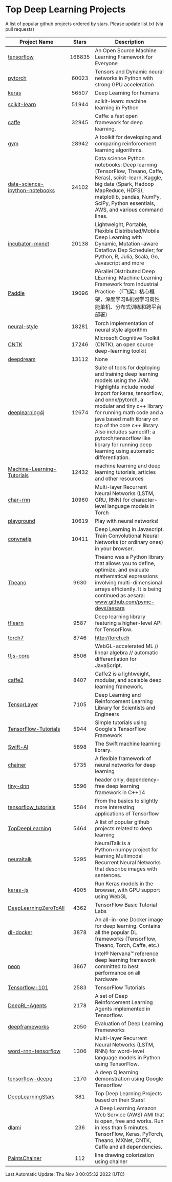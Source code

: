 # Top Deep Learning Projects
A list of popular github projects ordered by stars.
Please update list.txt (via pull requests)

|Project Name| Stars | Description |
| ---------- |:-----:| ----------- |
| [tensorflow](https://github.com/tensorflow/tensorflow) | 168835 | An Open Source Machine Learning Framework for Everyone |
| [pytorch](https://github.com/pytorch/pytorch) | 60023 | Tensors and Dynamic neural networks in Python with strong GPU acceleration |
| [keras](https://github.com/keras-team/keras) | 56507 | Deep Learning for humans |
| [scikit-learn](https://github.com/scikit-learn/scikit-learn) | 51944 | scikit-learn: machine learning in Python |
| [caffe](https://github.com/BVLC/caffe) | 32945 | Caffe: a fast open framework for deep learning. |
| [gym](https://github.com/openai/gym) | 28942 | A toolkit for developing and comparing reinforcement learning algorithms. |
| [data-science-ipython-notebooks](https://github.com/donnemartin/data-science-ipython-notebooks) | 24102 | Data science Python notebooks: Deep learning (TensorFlow, Theano, Caffe, Keras), scikit-learn, Kaggle, big data (Spark, Hadoop MapReduce, HDFS), matplotlib, pandas, NumPy, SciPy, Python essentials, AWS, and various command lines. |
| [incubator-mxnet](https://github.com/apache/incubator-mxnet) | 20138 | Lightweight, Portable, Flexible Distributed/Mobile Deep Learning with Dynamic, Mutation-aware Dataflow Dep Scheduler; for Python, R, Julia, Scala, Go, Javascript and more |
| [Paddle](https://github.com/PaddlePaddle/Paddle) | 19096 | PArallel Distributed Deep LEarning: Machine Learning Framework from Industrial Practice （『飞桨』核心框架，深度学习&机器学习高性能单机、分布式训练和跨平台部署） |
| [neural-style](https://github.com/jcjohnson/neural-style) | 18281 | Torch implementation of neural style algorithm |
| [CNTK](https://github.com/microsoft/CNTK) | 17246 | Microsoft Cognitive Toolkit (CNTK), an open source deep-learning toolkit |
| [deepdream](https://github.com/google/deepdream) | 13112 | None |
| [deeplearning4j](https://github.com/deeplearning4j/deeplearning4j) | 12674 | Suite of tools for deploying and training deep learning models using the JVM. Highlights include model import for keras, tensorflow, and onnx/pytorch, a modular and tiny c++ library for running math code and a java based math library on top of the core c++ library. Also includes samediff: a pytorch/tensorflow like library for running deep learning using automatic differentiation. |
| [Machine-Learning-Tutorials](https://github.com/ujjwalkarn/Machine-Learning-Tutorials) | 12432 | machine learning and deep learning tutorials, articles and other resources  |
| [char-rnn](https://github.com/karpathy/char-rnn) | 10960 | Multi-layer Recurrent Neural Networks (LSTM, GRU, RNN) for character-level language models in Torch |
| [playground](https://github.com/tensorflow/playground) | 10619 | Play with neural networks! |
| [convnetjs](https://github.com/karpathy/convnetjs) | 10411 | Deep Learning in Javascript. Train Convolutional Neural Networks (or ordinary ones) in your browser. |
| [Theano](https://github.com/Theano/Theano) | 9630 | Theano was a Python library that allows you to define, optimize, and evaluate mathematical expressions involving multi-dimensional arrays efficiently. It is being continued as aesara: www.github.com/pymc-devs/aesara |
| [tflearn](https://github.com/tflearn/tflearn) | 9587 | Deep learning library featuring a higher-level API for TensorFlow. |
| [torch7](https://github.com/torch/torch7) | 8746 | http://torch.ch |
| [tfjs-core](https://github.com/tensorflow/tfjs-core) | 8506 | WebGL-accelerated ML // linear algebra // automatic differentiation for JavaScript. |
| [caffe2](https://github.com/facebookarchive/caffe2) | 8407 | Caffe2 is a lightweight, modular, and scalable deep learning framework. |
| [TensorLayer](https://github.com/tensorlayer/TensorLayer) | 7105 | Deep Learning and Reinforcement Learning Library for Scientists and Engineers  |
| [TensorFlow-Tutorials](https://github.com/nlintz/TensorFlow-Tutorials) | 5944 | Simple tutorials using Google's TensorFlow Framework |
| [Swift-AI](https://github.com/Swift-AI/Swift-AI) | 5898 | The Swift machine learning library. |
| [chainer](https://github.com/chainer/chainer) | 5735 | A flexible framework of neural networks for deep learning |
| [tiny-dnn](https://github.com/tiny-dnn/tiny-dnn) | 5596 | header only, dependency-free deep learning framework in C++14 |
| [tensorflow_tutorials](https://github.com/pkmital/tensorflow_tutorials) | 5584 | From the basics to slightly more interesting applications of Tensorflow |
| [TopDeepLearning](https://github.com/aymericdamien/TopDeepLearning) | 5464 | A list of popular github projects related to deep learning |
| [neuraltalk](https://github.com/karpathy/neuraltalk) | 5295 | NeuralTalk is a Python+numpy project for learning Multimodal Recurrent Neural Networks that describe images with sentences. |
| [keras-js](https://github.com/transcranial/keras-js) | 4905 | Run Keras models in the browser, with GPU support using WebGL |
| [DeepLearningZeroToAll](https://github.com/hunkim/DeepLearningZeroToAll) | 4362 | TensorFlow Basic Tutorial Labs |
| [dl-docker](https://github.com/floydhub/dl-docker) | 3878 | An all-in-one Docker image for deep learning. Contains all the popular DL frameworks (TensorFlow, Theano, Torch, Caffe, etc.) |
| [neon](https://github.com/NervanaSystems/neon) | 3867 | Intel® Nervana™ reference deep learning framework committed to best performance on all hardware |
| [Tensorflow-101](https://github.com/sjchoi86/Tensorflow-101) | 2583 | TensorFlow Tutorials |
| [DeepRL-Agents](https://github.com/awjuliani/DeepRL-Agents) | 2178 | A set of Deep Reinforcement Learning Agents implemented in Tensorflow. |
| [deepframeworks](https://github.com/zer0n/deepframeworks) | 2050 | Evaluation of Deep Learning Frameworks |
| [word-rnn-tensorflow](https://github.com/hunkim/word-rnn-tensorflow) | 1306 | Multi-layer Recurrent Neural Networks (LSTM, RNN) for word-level language models in Python using TensorFlow. |
| [tensorflow-deepq](https://github.com/siemanko/tensorflow-deepq) | 1170 | A deep Q learning demonstration using Google Tensorflow |
| [DeepLearningStars](https://github.com/hunkim/DeepLearningStars) | 381 | Top Deep Learning Projects based on their Stars! |
| [dlami](https://github.com/ritchieng/dlami) | 236 | A Deep Learning Amazon Web Service (AWS) AMI that is open, free and works. Run in less than 5 minutes. TensorFlow, Keras, PyTorch, Theano, MXNet, CNTK, Caffe and all dependencies. |
| [PaintsChainer](https://github.com/taizan/PaintsChainer) | 112 | line drawing colorization using chainer |

Last Automatic Update: Thu Nov  3 00:05:32 2022 (UTC)
